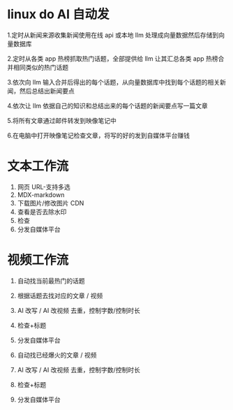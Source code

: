 
# linux do AI 自动发

1.定时从新闻来源收集新闻使用在线 api 或本地 llm 处理成向量数据然后存储到向量数据库

2.定时从各类 app 热榜抓取热门话题，全部提供给 llm 让其汇总各类 app 热榜合并相同类似的热门话题

3.依次向 llm 输入合并后得出的每个话题，从向量数据库中找到每个话题的相关新闻，然后总结出新闻要点

4.依次让 llm 依据自己的知识和总结出来的每个话题的新闻要点写一篇文章

5.将所有文章通过邮件转发到映像笔记中

6.在电脑中打开映像笔记检查文章，将写的好的发到自媒体平台赚钱

# 文本工作流

1. 网页 URL-支持多选
2. MDX-markdown
3. 下载图片/修改图片 CDN
4. 查看是否去除水印
5. 检查
6. 分发自媒体平台

# 视频工作流


1. 自动找当前最热门的话题
2. 根据话题去找对应的文章 / 视频
3. AI 改写 / AI 改视频 去重，控制字数/控制时长
4. 检查+标题
5. 分发自媒体平台


1. 自动找已经爆火的文章 / 视频
2. AI 改写 / AI 改视频 去重，控制字数/控制时长
3. 检查+标题
4. 分发自媒体平台